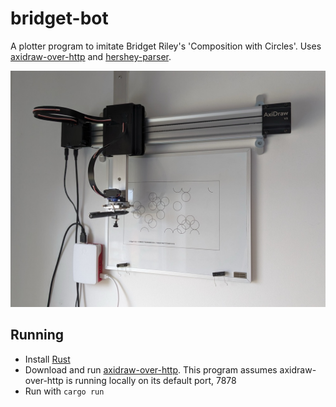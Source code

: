 # bridget-bot

A plotter program to imitate Bridget Riley's 'Composition with Circles'. Uses [axidraw-over-http](https://github.com/bryangale/axidraw-over-http) and [hershey-parser](https://github.com/bryangale/hershey-parser).

![Photograph of a plotter mounted to a whiteboard drawing some circles](docs/images/plotter.jpeg)

## Running
- Install [Rust](https://www.rust-lang.org/tools/install)
- Download and run [axidraw-over-http](https://github.com/bryangale/axidraw-over-http). This program assumes axidraw-over-http is running locally on its default port, 7878
- Run with `cargo run`
